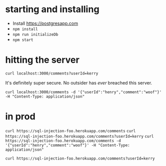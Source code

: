 # starting and installing

* Install https://postgresapp.com
* `npm install`
* `npm run initializeDb`
* `npm start`

# hitting the server

`curl localhost:3000/comments?userId=kerry`

It's definitely super secure. No outsider has *ever* breached this server.

`curl localhost:3000/comments -d '{"userId":"henry","comment":"woof"}' -H "Content-Type: application/json"`

# in prod

`curl https://sql-injection-foo.herokuapp.com/comments`
`curl https://sql-injection-foo.herokuapp.com/comments?userId=kerry`
`curl https://sql-injection-foo.herokuapp.com/comments -d '{"userId":"henry","comment":"woof"}' -H "Content-Type: application/json"`

`curl https://sql-injection-foo.herokuapp.com/comments?userId=kerry`